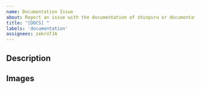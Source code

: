 ```yaml
---
name: Documentation Issue
about: Report an issue with the documentation of shinpuru or documentation of commands.
title: "[DOCS] "
labels: 'documentation'
assignees: zekroTJA
---
```


## Description
<!--
Please describe the documentation issue as clear 
and concise as possible.

Example:
The REST API documentation lacks of docs for the
GET /api/me endpoint.
-->


## Images
<!-- 
If you want, you can post images relating to your issue here.

When you append an image, please use the markdown image embed syntax.
Example:
![](https://i.imgur.com/jhjjWaO.png)

Pro Tipp: You can copy an image to clipboard and paste it directly
in here. 😉
-->
